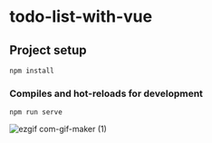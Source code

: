 # todo-list-with-vue

## Project setup
```
npm install
```

### Compiles and hot-reloads for development
```
npm run serve
```

![ezgif com-gif-maker (1)](https://user-images.githubusercontent.com/45198696/140603099-f3815627-7da2-49fb-88c6-7f16e23fafb4.gif)
